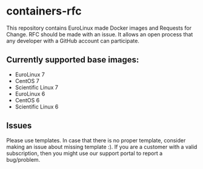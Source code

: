 # containers-rfc
This repository contains EuroLinux made Docker images and Requests for Change.
RFC should be made with an issue. It allows an open process that any developer with a GitHub account can participate.

## Currently supported base images:
- EuroLinux 7
- CentOS 7
- Scientific Linux 7
- EuroLinux 6
- CentOS 6
- Scientific Linux 6

## Issues
Please use templates. In case that there is no proper template,  consider making an issue about missing template :).
If you are a customer with a valid subscription, then you might use our support portal to report a bug/problem.
